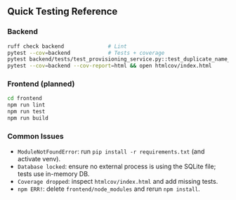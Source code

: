 ## Quick Testing Reference

### Backend
```bash
ruff check backend              # Lint
pytest --cov=backend            # Tests + coverage
pytest backend/tests/test_provisioning_service.py::test_duplicate_name_rejected
pytest --cov=backend --cov-report=html && open htmlcov/index.html
```

### Frontend (planned)
```bash
cd frontend
npm run lint
npm run test
npm run build
```

### Common Issues
- `ModuleNotFoundError`: run `pip install -r requirements.txt` (and activate venv).
- `Database locked`: ensure no external process is using the SQLite file; tests use in-memory DB.
- `Coverage dropped`: inspect `htmlcov/index.html` and add missing tests.
- `npm ERR!`: delete `frontend/node_modules` and rerun `npm install`.

